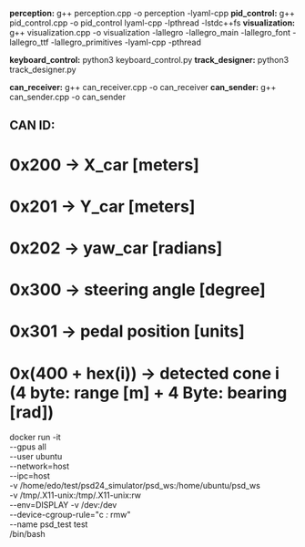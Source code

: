 **perception:**     g++ perception.cpp -o perception -lyaml-cpp
**pid_control:**    g++ pid_control.cpp -o pid_control lyaml-cpp -lpthread -lstdc++fs
**visualization:**  g++ visualization.cpp -o visualization -lallegro -lallegro_main -lallegro_font -lallegro_ttf -lallegro_primitives -lyaml-cpp -pthread

**keyboard_control:**   python3 keyboard_control.py
**track_designer:**     python3 track_designer.py   

**can_receiver:**   g++ can_receiver.cpp -o can_receiver
**can_sender:**   g++ can_sender.cpp -o can_sender

## CAN ID:
# 0x200 -> X_car [meters]
# 0x201 -> Y_car [meters]
# 0x202 -> yaw_car [radians]

# 0x300 -> steering angle [degree]
# 0x301 -> pedal position [units]

# 0x(400 + hex(i)) -> detected cone i (4 byte: range [m] + 4 Byte: bearing [rad])



docker run -it \
        --gpus all \
        --user ubuntu \
        --network=host \
        --ipc=host \
        -v /home/edo/test/psd24_simulator/psd_ws:/home/ubuntu/psd_ws \
        -v /tmp/.X11-unix:/tmp/.X11-unix:rw \
        --env=DISPLAY -v /dev:/dev \
        --device-cgroup-rule="c *:* rmw" \
        --name psd_test test \
        /bin/bash
